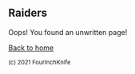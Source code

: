 ## Raiders

Oops! You found an unwritten page!

[Back to home][home]

[home]: /Dragonfire

<sup>(c) 2021 FourInchKnife</sup>
